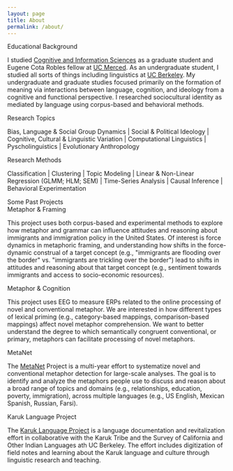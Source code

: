 ```yaml
---
layout: page
title: About
permalink: /about/
---
```


<div class='manual-container'>
<div class="manual-title">Educational Background</div>
<div class="manual-content">
<p>I studied <a href="http://cogsci.ucmerced.edu" target="_blank">Cognitive and Information Sciences</a> as a graduate student and Eugene Cota Robles fellow at <a href="https://s.hdnux.com/photos/21/12/47/4499926/3/920x920.jpg" target="_blank">UC Merced</a>. As an undergraduate student, I studied all sorts of things including linguistics at <a href='../media/images/uc-berkeley-campus.jpg' target="_blank">UC Berkeley</a>. My undergraduate and graduate studies focused primarily on the formation of meaning via interactions between language, cognition, and ideology from a cognitive and functional perspective. I researched sociocultural identity as mediated by language using corpus-based and behavioral methods.</p>
</div>
</div>

<div class='manual-container'>
<div class="manual-title">Research Topics</div>
<div class="manual-content"> 
<p class='wide'> Bias, Language & Social Group Dynamics | Social & Political Ideology | Cognitive, Cultural & Linguistic Variation | Computational Linguistics | Pyscholinguistics | Evolutionary Anthropology </p>
</div>
</div>

<div class='manual-container'>
<div class="manual-title">Research Methods</div>
<div class="manual-content"> 
<p class='wide'>Classification | Clustering | Topic Modeling | Linear & Non-Linear Regression (GLMM; HLM; SEM) | Time-Series Analysis | Causal Inference | Behavioral Experimentation </p>
</div>
</div>

<div class='manual-container'>
<div class="manual-title">Some Past Projects</div>

<div class='manual-grid'>
<div class="manual-content h-min item3">
<div class="manual-subtitle">Metaphor & Framing</div>
<div class='img big'><a href="https://epluribusunumjcom2010.wordpress.com/cartoons/" target="_blank">
<img id='framing'></a></div>
<div><p>This project uses both corpus-based and experimental methods to explore how metaphor and grammar can influence attitudes and reasoning about immigrants and immigration policy in the United States. Of interest is force dynamics in metaphoric framing, and understanding how shifts in the force-dynamic construal of a target concept (e.g., "immigrants are flooding over the border" vs. "immigrants are trickling over the border") lead to shifts in attitudes and reasoning about that target concept (e.g., sentiment towards immigrants and access to socio-economic resources).</p></div>
</div>


<div class="manual-content h-min item4">
<div class="manual-subtitle">Metaphor & Cognition</div>
<div class='img'><a href="http://neurocritic.blogspot.com/2006/12/positive-voltage-does-not-equal.html" target="_blank"><img id="eeg"></a></div>
<div class='text'><p>This project uses EEG to measure ERPs related to the online processing of novel and conventional metaphor. We are interested in how different types of lexical priming (e.g., category-based mappings, comparison-based mappings) affect novel metaphor comprehension. We want to better understand the degree to which semantically congruent conventional, or primary, metaphors can facilitate processing of novel metaphors.</p></div>
</div>

<div class="manual-content h-min item1">
<div class="manual-subtitle">MetaNet</div>
<div><p>The <a href="https://metanet.icsi.berkeley.edu/metanet/" target="_blank">MetaNet</a> Project 
 is a multi-year effort to systematize novel and conventional metaphor detection for large-scale analyses. The goal is to identify and analyze the metaphors people use to discuss and reason about a broad range of topics and domains (e.g., relationships, education, poverty, immigration), across multiple languages (e.g., US English, Mexican Spanish, Russian, Farsi).
</p></div>
</div>


<div class="manual-content h-min item2">
<div class="manual-subtitle">Karuk Language Project</div>
<div><p>The <a href="http://linguistics.berkeley.edu/~karuk/resources.php" target="_blank">Karuk Language Project</a> is a language documentation and revitalization effort in collaborative with the Karuk Tribe and the Survey of California and Other Indian Languages ath UC Berkeley. The effort includes digitization of field notes and learning about the Karuk language and culture through linguistic research and teaching.</p></div>
</div>
</div>
</div>


